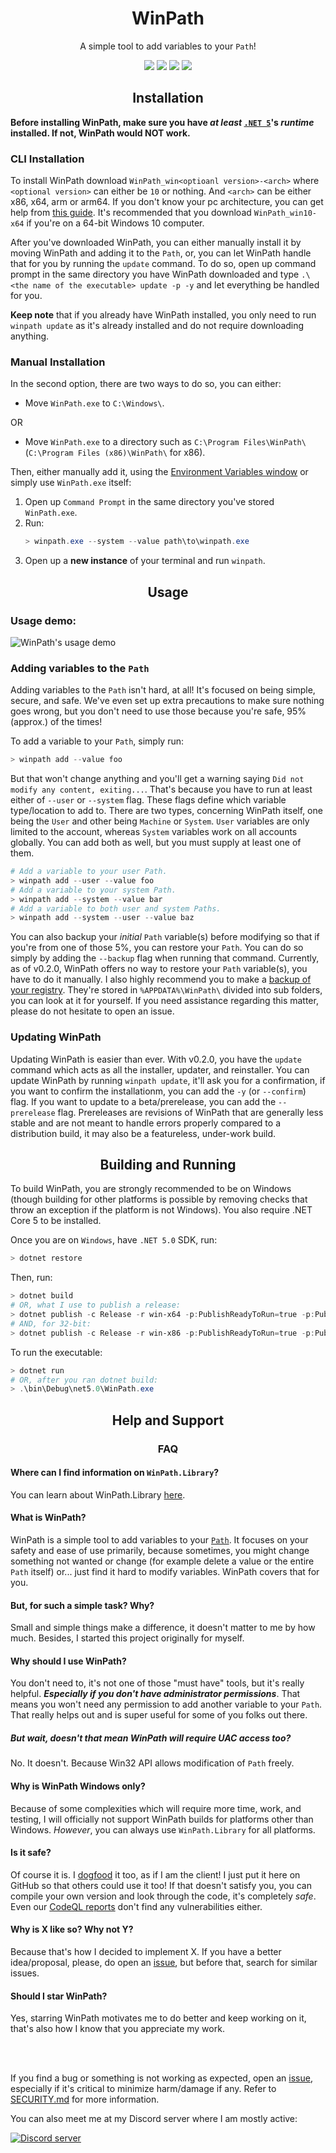 <div align="center">
    <h1 >WinPath</h1>
    <p>A simple tool to add variables to your <code>Path</code>!</p>
    <a href="https://github.com/ANF-Studios/WinPath/actions/workflows/dotnet.yml" alt="GitHub Actions | .NET" target="_blank"><img src="https://github.com/ANF-Studios/WinPath/actions/workflows/dotnet.yml/badge.svg" /></a>
    <a href="https://codecov.io/gh/ANF-Studios/WinPath" alt="CodeCov | Code Coverage" target="_blank"><img src="https://codecov.io/gh/ANF-Studios/WinPath/branch/master/graph/badge.svg?token=ZDA5DTLQMF" /></a>
    <a href="https://github.com/ANF-Studios/WinPath/actions/workflows/codeql.yml" alt="GitHub CodeQL | Security Scan" target="_blank"><img src="https://github.com/ANF-Studios/WinPath/actions/workflows/codeql.yml/badge.svg" /></a>
    <a href="https://ci.appveyor.com/project/ANF-Studios/winpath" alt="AppVeyor Build | .NET" target="_blank"><img src="https://ci.appveyor.com/api/projects/status/um85ms51acjnnux4/branch/master?svg=true" /></a>
</div>


<h2 align="center">Installation</h2>

**Before installing WinPath, make sure you have *at least* [`.NET 5`](https://dotnet.microsoft.com/download/dotnet/5.0/runtime)'s *runtime* installed. If not, WinPath would NOT work.**

### CLI Installation
To install WinPath download `WinPath_win<optioanl version>-<arch>` where `<optional version>` can either be `10` or nothing. And `<arch>` can be either x86, x64, arm or arm64. If you don't know your pc architecture, you can get help from [this guide](https://winaero.com/check-if-processor-is-32-bit-64-bit-or-arm-in-windows-10/). It's recommended that you download `WinPath_win10-x64` if you're on a 64-bit Windows 10 computer.

After you've downloaded WinPath, you can either manually install it by moving WinPath and adding it to the `Path`, or, you can let WinPath handle that for you by running the `update` command. To do so, open up command prompt in the same directory you have WinPath downloaded and type `.\<the name of the executable> update -p -y` and let everything be handled for you.

**Keep note** that if you already have WinPath installed, you only need to run `winpath update` as it's already installed and do not require downloading anything.

### Manual Installation
In the second option, there are two ways to do so, you can either:
* Move `WinPath.exe` to `C:\Windows\`.

OR

* Move `WinPath.exe` to a directory such as `C:\Program Files\WinPath\` (`C:\Program Files (x86)\WinPath\` for x86).

Then, either manually add it, using the [Environment Variables window](https://superuser.com/a/284351) or simply use `WinPath.exe` itself:

1. Open up `Command Prompt` in the same directory you've stored `WinPath.exe`.
2. Run:
    ```ps1
    > winpath.exe --system --value path\to\winpath.exe
    ```
3. Open up a **new instance** of your terminal and run `winpath`.

<h2 align="center">Usage</h2>

### Usage demo:
![WinPath's usage demo](https://user-images.githubusercontent.com/68814933/115187380-35f77f00-a0b1-11eb-815e-3cf75d275d12.gif)

### Adding variables to the `Path`
Adding variables to the `Path` isn't hard, at all! It's focused on being simple, secure, and safe. We've even set up extra precautions to make sure nothing goes wrong, but you don't need to use those because you're safe, 95% (approx.) of the times!

To add a variable to your `Path`, simply run:
```ps1
> winpath add --value foo
```
But that won't change anything and you'll get a warning saying `Did not modify any content, exiting...`. That's because you have to run at least either of `--user` or `--system` flag. These flags define which variable type/location to add to. There are two types, concerning WinPath itself, one being the `User` and other being `Machine` or `System`. `User` variables are only limited to the account, whereas `System` variables work on all accounts globally. You can add both as well, but you must supply at least one of them.
```ps1
# Add a variable to your user Path.
> winpath add --user --value foo
# Add a variable to your system Path.
> winpath add --system --value bar
# Add a variable to both user and system Paths.
> winpath add --system --user --value baz
```
You can also backup your *initial* `Path` variable(s) before modifying so that if you're from one of those 5%, you can restore your `Path`. You can do so simply by adding the `--backup` flag when running that command. Currently, as of v0.2.0, WinPath offers no way to restore your `Path` variable(s), you have to do it manually. I also highly recommend you to make a [backup of your registry](https://support.microsoft.com/en-us/topic/how-to-back-up-and-restore-the-registry-in-windows-855140ad-e318-2a13-2829-d428a2ab0692). They're stored in `%APPDATA%\WinPath\` divided into sub folders, you can look at it for yourself. If you need assistance regarding this matter, please do not hesitate to open an issue.

### Updating WinPath
Updating WinPath is easier than ever. With v0.2.0, you have the `update` command which acts as all the installer, updater, and reinstaller. You can update WinPath by running `winpath update`, it'll ask you for a confirmation, if you want to confirm the installationm, you can add the `-y` (or `--confirm`) flag. If you want to update to a beta/prerelease, you can add the `--prerelease` flag. Prereleases are revisions of WinPath that are generally less stable and are not meant to handle errors properly compared to a distribution build, it may also be a featureless, under-work build. 

<h2 align="center">Building and Running</h2>

To build WinPath, you are strongly recommended to be on Windows (though building for other platforms is possible by removing checks that throw an exception if the platform is not Windows). You also require .NET Core 5 to be installed.

Once you are on `Windows`, have `.NET 5.0` SDK, run:
```ps1
> dotnet restore
```

Then, run:
```ps1
> dotnet build
# OR, what I use to publish a release:
> dotnet publish -c Release -r win-x64 -p:PublishReadyToRun=true -p:PublishSingleFile=true --self-contained false
# AND, for 32-bit:
> dotnet publish -c Release -r win-x86 -p:PublishReadyToRun=true -p:PublishSingleFile=true --self-contained false
```

To run the executable:
```ps1
> dotnet run
# OR, after you ran dotnet build:
> .\bin\Debug\net5.0\WinPath.exe
```

<h2 align="center">Help and Support</h2>

<h3 align="center">FAQ</h3>

#### Where can I find information on `WinPath.Library`?
You can learn about WinPath.Library [here](https://github.com/ANF-Studios/WinPath/tree/master/WinPath.Library).

#### What is WinPath?
WinPath is a simple tool to add variables to your [`Path`](https://en.wikipedia.org/wiki/PATH_(variable)). It focuses on your safety and ease of use primarily, because sometimes, you might change something not wanted or change (for example delete a value or the entire `Path` itself) or... just find it hard to modify variables. WinPath covers that for you.

#### But, for such a simple task? Why?
Small and simple things make a difference, it doesn't matter to me by how much. Besides, I started this project originally for myself.

#### Why should I use WinPath?
You don't need to, it's not one of those "must have" tools, but it's really helpful. ***Especially if you don't have administrator permissions***. That means you won't need any permission to add another variable to your `Path`. That really helps out and is super useful for some of you folks out there.

##### But wait, doesn't that mean WinPath will require UAC access too?
No. It doesn't. Because Win32 API allows modification of `Path` freely.

#### Why is WinPath Windows only?
Because of some complexities which will require more time, work, and testing, I will officially not support WinPath builds for platforms other than Windows. *However*, you can always use `WinPath.Library` for all platforms.

#### Is it safe?
Of course it is. I [dogfood](https://en.wikipedia.org/wiki/Eating_your_own_dog_food) it too, as if I am the client! I just put it here on GitHub so that others could use it too! If that doesn't satisfy you, you can compile your own version and look through the code, it's completely *safe*. Even our [CodeQL reports](https://github.com/ANF-Studios/WinPath/actions/workflows/codeql.yml) don't find any vulnerabilities either.

#### Why is X like so? Why not Y?
Because that's how I decided to implement X. If you have a better idea/proposal, please, do open an [issue](https://github.com/ANF-Studios/WinPath/issues/new/choose), but before that, search for similar issues.

#### Should I star WinPath?
Yes, starring WinPath motivates me to do better and keep working on it, that's also how I know that you appreciate my work.

<br />
<br />

If you find a bug or something is not working as expected, open an [issue](https://github.com/ANF-Studios/WinPath/issues/new/choose), especially if it's critical to minimize harm/damage if any. Refer to [SECURITY.md](/SECURITY.md) for more information.

You can also meet me at my Discord server where I am mostly active:

[![Discord server](https://discord.com/api/guilds/732064655396044840/embed.png?style=banner3)](https://discord.gg/fKWpK7A)

<!-- Publish using: dotnet publish -c Release -r win-x64 -p:PublishReadyToRun=true -p:PublishSingleFile=true --self-contained false -->
